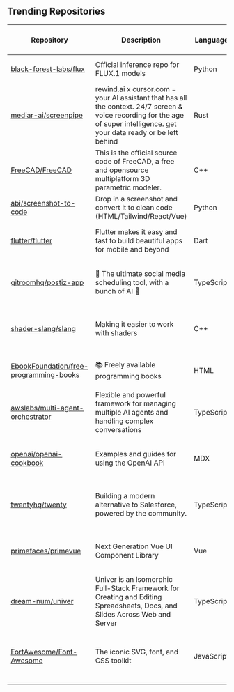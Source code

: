 ## Trending Repositories

| Repository | Description | Language | Stars | Forks | Built By | Current Period Stars |
|------------|-------------|----------|-------|-------|----------|---------------------|
| [black-forest-labs/flux](https://github.com/black-forest-labs/flux) | Official inference repo for FLUX.1 models | Python | 16593 | 1194 | [timudk](https://github.com/timudk), [jenuk](https://github.com/jenuk), [apolinario](https://github.com/apolinario), [zeke](https://github.com/zeke), [thibautRe](https://github.com/thibautRe) | 73 |
| [mediar-ai/screenpipe](https://github.com/mediar-ai/screenpipe) | rewind.ai x cursor.com = your AI assistant that has all the context. 24/7 screen & voice recording for the age of super intelligence. get your data ready or be left behind | Rust | 9884 | 584 | [louis030195](https://github.com/louis030195), [m13v](https://github.com/m13v), [Neptune650](https://github.com/Neptune650), [EzraEllette](https://github.com/EzraEllette) | 110 |
| [FreeCAD/FreeCAD](https://github.com/FreeCAD/FreeCAD) | This is the official source code of FreeCAD, a free and opensource multiplatform 3D parametric modeler. | C++ | 20840 | 4117 | [wwmayer](https://github.com/wwmayer), [yorikvanhavre](https://github.com/yorikvanhavre), [berndhahnebach](https://github.com/berndhahnebach), [chennes](https://github.com/chennes), [WandererFan](https://github.com/WandererFan) | 234 |
| [abi/screenshot-to-code](https://github.com/abi/screenshot-to-code) | Drop in a screenshot and convert it to clean code (HTML/Tailwind/React/Vue) | Python | 60777 | 7460 | [abi](https://github.com/abi), [clean99](https://github.com/clean99), [kachbit](https://github.com/kachbit), [vagusX](https://github.com/vagusX) | 95 |
| [flutter/flutter](https://github.com/flutter/flutter) | Flutter makes it easy and fast to build beautiful apps for mobile and beyond | Dart | 166628 | 27600 | [engine-flutter-autoroll](https://github.com/engine-flutter-autoroll), [abarth](https://github.com/abarth), [jonahwilliams](https://github.com/jonahwilliams), [Hixie](https://github.com/Hixie), [jmagman](https://github.com/jmagman) | 144 |
| [gitroomhq/postiz-app](https://github.com/gitroomhq/postiz-app) | 📨 The ultimate social media scheduling tool, with a bunch of AI 🤖 | TypeScript | 10988 | 2302 | [jamesread](https://github.com/jamesread), [nevo-david](https://github.com/nevo-david), [garrrikkotua](https://github.com/garrrikkotua), [jonathan-irvin](https://github.com/jonathan-irvin), [Ansh-Sonkusare](https://github.com/Ansh-Sonkusare) | 265 |
| [shader-slang/slang](https://github.com/shader-slang/slang) | Making it easier to work with shaders | C++ | 2655 | 203 | [csyonghe](https://github.com/csyonghe), [jsmall-zzz](https://github.com/jsmall-zzz), [tangent-vector](https://github.com/tangent-vector), [expipiplus1](https://github.com/expipiplus1), [saipraveenb25](https://github.com/saipraveenb25) | 106 |
| [EbookFoundation/free-programming-books](https://github.com/EbookFoundation/free-programming-books) | 📚 Freely available programming books | HTML | 339097 | 61754 | [vhf](https://github.com/vhf), [eshellman](https://github.com/eshellman), [davorpa](https://github.com/davorpa), [MHM5000](https://github.com/MHM5000), [kadhirash](https://github.com/kadhirash) | 280 |
| [awslabs/multi-agent-orchestrator](https://github.com/awslabs/multi-agent-orchestrator) | Flexible and powerful framework for managing multiple AI agents and handling complex conversations | TypeScript | 1974 | 130 | [brnaba-aws](https://github.com/brnaba-aws), [cornelcroi](https://github.com/cornelcroi), [hghandri](https://github.com/hghandri), [allaway](https://github.com/allaway) | 159 |
| [openai/openai-cookbook](https://github.com/openai/openai-cookbook) | Examples and guides for using the OpenAI API | MDX | 60219 | 9569 | [ted-at-openai](https://github.com/ted-at-openai), [simonpfish](https://github.com/simonpfish), [colin-openai](https://github.com/colin-openai), [logankilpatrick](https://github.com/logankilpatrick), [shyamal-anadkat](https://github.com/shyamal-anadkat) | 201 |
| [twentyhq/twenty](https://github.com/twentyhq/twenty) | Building a modern alternative to Salesforce, powered by the community. | TypeScript | 23327 | 2420 | [charlesBochet](https://github.com/charlesBochet), [lucasbordeau](https://github.com/lucasbordeau), [Weiko](https://github.com/Weiko), [FelixMalfait](https://github.com/FelixMalfait), [bosiraphael](https://github.com/bosiraphael) | 190 |
| [primefaces/primevue](https://github.com/primefaces/primevue) | Next Generation Vue UI Component Library | Vue | 10761 | 1242 | [tugcekucukoglu](https://github.com/tugcekucukoglu), [cagataycivici](https://github.com/cagataycivici), [mertsincan](https://github.com/mertsincan), [bahadirsofuoglu](https://github.com/bahadirsofuoglu), [yigitfindikli](https://github.com/yigitfindikli) | 11 |
| [dream-num/univer](https://github.com/dream-num/univer) | Univer is an Isomorphic Full-Stack Framework for Creating and Editing Spreadsheets, Docs, and Slides Across Web and Server | TypeScript | 7366 | 640 | [Dushusir](https://github.com/Dushusir), [jikkai](https://github.com/jikkai), [wzhudev](https://github.com/wzhudev), [jerry-TangHao](https://github.com/jerry-TangHao), [DR-Univer](https://github.com/DR-Univer) | 22 |
| [FortAwesome/Font-Awesome](https://github.com/FortAwesome/Font-Awesome) | The iconic SVG, font, and CSS toolkit | JavaScript | 74046 | 12200 | [robmadole](https://github.com/robmadole), [tagliala](https://github.com/tagliala), [deathnfudge](https://github.com/deathnfudge), [sensibleworld](https://github.com/sensibleworld), [Aryan2727-debug](https://github.com/Aryan2727-debug) | 15 |
